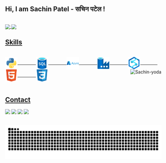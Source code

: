 ## Hi, I am Sachin Patel - सचिन पटेल ! 
</br>

 <div>
  <a href="https://github.com/sachinrkp">
   <img align="center" height="170" src="https://github-readme-stats.vercel.app/api/top-langs/?username=sachinrkp&layout=compact&langs_count=16&theme=dracula"/>
  <img align="center" src="https://github-readme-stats.vercel.app/api?username=sachinrkp&show_icons=true&theme=dracula&include_all_commits=true&count_private=true&hide=issues"/>
</div>
 
 ## Skills
<div style="display: inline_block"><br>
  <img height="40" align="center" alt="Sachin-Python" height="30" width="40" src="https://github.com/devicons/devicon/blob/master/icons/python/python-original.svg">
 &nbsp;&nbsp;&nbsp;&nbsp;&nbsp;&nbsp;&nbsp;&nbsp;&nbsp;&nbsp;&nbsp;&nbsp;&nbsp;
  <img height="40" align="center" alt="Sachin-SQL" height="30" width="40" src="https://github.com/devicons/devicon/blob/master/icons/azuresqldatabase/azuresqldatabase-original.svg">
 &nbsp;&nbsp;&nbsp;&nbsp;&nbsp;&nbsp;&nbsp;&nbsp;&nbsp;&nbsp;&nbsp;&nbsp;&nbsp;
  <img height="40" align="center" alt="Sachin-Azure" height="30" width="40" src="https://github.com/devicons/devicon/blob/master/icons/azure/azure-original-wordmark.svg">
 &nbsp;&nbsp;&nbsp;&nbsp;&nbsp;&nbsp;&nbsp;&nbsp;&nbsp;&nbsp;&nbsp;&nbsp;&nbsp;
  <img height="40" align="center" alt="Sachin-DataFactory" height="30" width="40" src="Data-Factory.svg">
  &nbsp;&nbsp;&nbsp;&nbsp;&nbsp;&nbsp;&nbsp;&nbsp;&nbsp;&nbsp;&nbsp;&nbsp;&nbsp;
  <img height="40" align="center" alt="Sachin-Synapse" height="30" width="40" src="Azure-Synapse-Analytics.svg">
 &nbsp;&nbsp;&nbsp;&nbsp;&nbsp;&nbsp;&nbsp;&nbsp;&nbsp;&nbsp;&nbsp;&nbsp;&nbsp;
  <img height="40" align="center" alt="Sachin-HTML" height="30" width="40" src="https://raw.githubusercontent.com/devicons/devicon/master/icons/html5/html5-original.svg">
 &nbsp;&nbsp;&nbsp;&nbsp;&nbsp;&nbsp;&nbsp;&nbsp;&nbsp;&nbsp;&nbsp;&nbsp;&nbsp;
  <img height="40" align="center" alt="Sachin-CSS" height="30" width="40" src="https://raw.githubusercontent.com/devicons/devicon/master/icons/css3/css3-original.svg">
  <img align="right" height="180em" alt="Sachin-yoda" src="https://media.giphy.com/media/l44Qqz6gO6JiVV3pu/giphy.gif">
</div>
  
</br>

## Contact 
<div> 
  <a href="https://www.linkedin.com/in/sachinrkp" target="_blank"><img src="https://img.shields.io/badge/-LinkedIn-%230077B5?style=for-the-badge&logo=linkedin&logoColor=white" target="_blank"></a> 
  <a href="https://twitter.com/SACHINrkp2" target="_blank"><img src="https://img.shields.io/badge/-Twitter-%23EA4335?style=for-the-badge&logo=youtube&logoColor=white" target="_blank"></a>
  <a href="https://instagram.com/sachinrkp" target="_blank"><img src="https://img.shields.io/badge/-Instagram-%23E4405F?style=for-the-badge&logo=instagram&logoColor=white" target="_blank"></a>
  <a href = "mailto: sachinrkp07@gmail.com"><img src="https://img.shields.io/badge/-Gmail-%23333?style=for-the-badge&logo=gmail&logoColor=white" target="_blank"></a>
 </br>
</br>
 
  ![Snake animation](https://github.com/sachinrkp/sachinrkp/blob/output/github-contribution-grid-snake.svg)
 
</div>

<!--
**sachinrkp/sachinrkp** is a ✨ _special_ ✨ repository because its `README.md` (this file) appears on your GitHub profile.

Here are some ideas to get you started:

- 🔭 I’m currently working on ...
- 🌱 I’m currently learning ...
- 👯 I’m looking to collaborate on ...
- 🤔 I’m looking for help with ...
- 💬 Ask me about ...
- 📫 How to reach me: ...
- 😄 Pronouns: ...
- ⚡ Fun fact: ...
-->
